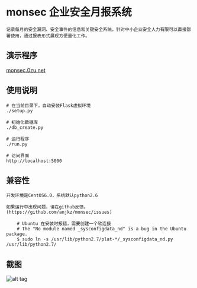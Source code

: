 monsec 企业安全月报系统
=========

    记录每月的安全漏洞、安全事件的信息和关键安全系统，针对中小企业安全人力有限可以直接部署使用，通过报表形式展现方便量化工作。

演示程序
---------

[monsec.0zu.net](http://monsec.0zu.net)

使用说明
---------

    # 在当前目录下，自动安装Flask虚拟环境
    ./setup.py

    # 初始化数据库
    ./db_create.py

    # 运行程序
    ./run.py

    # 访问界面
    http://localhost:5000

兼容性
---------

    开发环境是CentOS6.0，系统默认python2.6

    如果运行中出现问题，请在github反馈。(https://github.com/anjkz/monsec/issues)

~~~
    # Ubuntu 在安装时报错，需要创建一个软连接
    # The "No module named _sysconfigdata_nd" is a bug in the Ubuntu package.
    $ sudo ln -s /usr/lib/python2.7/plat-*/_sysconfigdata_nd.py /usr/lib/python2.7/
~~~

截图
---------
![alt tag](https://raw.githubusercontent.com/anjkz/monsec/master/script/img.png)
